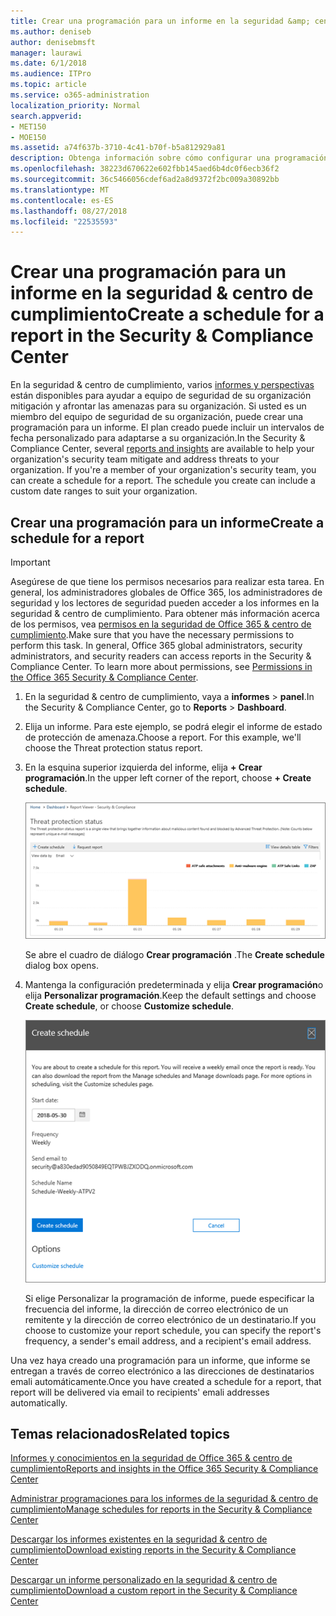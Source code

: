 ```yaml
---
title: Crear una programación para un informe en la seguridad &amp; centro de cumplimiento
ms.author: deniseb
author: denisebmsft
manager: laurawi
ms.date: 6/1/2018
ms.audience: ITPro
ms.topic: article
ms.service: o365-administration
localization_priority: Normal
search.appverid:
- MET150
- MOE150
ms.assetid: a74f637b-3710-4c41-b70f-b5a812929a81
description: Obtenga información sobre cómo configurar una programación para un informe en la seguridad &amp; centro de cumplimiento.
ms.openlocfilehash: 38223d670622e602fbb145aed6b4dc0f6ecb36f2
ms.sourcegitcommit: 36c5466056cdef6ad2a8d9372f2bc009a30892bb
ms.translationtype: MT
ms.contentlocale: es-ES
ms.lasthandoff: 08/27/2018
ms.locfileid: "22535593"
---
```

# <a name="create-a-schedule-for-a-report-in-the-security-amp-compliance-center"></a><span data-ttu-id="fd8e2-103">Crear una programación para un informe en la seguridad &amp; centro de cumplimiento</span><span class="sxs-lookup"><span data-stu-id="fd8e2-103">Create a schedule for a report in the Security &amp; Compliance Center</span></span>

<span data-ttu-id="fd8e2-p101">En la seguridad &amp; centro de cumplimiento, varios [informes y perspectivas](reports-and-insights-in-security-and-compliance.md) están disponibles para ayudar a equipo de seguridad de su organización mitigación y afrontar las amenazas para su organización. Si usted es un miembro del equipo de seguridad de su organización, puede crear una programación para un informe. El plan creado puede incluir un intervalos de fecha personalizado para adaptarse a su organización.</span><span class="sxs-lookup"><span data-stu-id="fd8e2-p101">In the Security &amp; Compliance Center, several [reports and insights](reports-and-insights-in-security-and-compliance.md) are available to help your organization's security team mitigate and address threats to your organization. If you're a member of your organization's security team, you can create a schedule for a report. The schedule you create can include a custom date ranges to suit your organization.</span></span> 
  
## <a name="create-a-schedule-for-a-report"></a><span data-ttu-id="fd8e2-107">Crear una programación para un informe</span><span class="sxs-lookup"><span data-stu-id="fd8e2-107">Create a schedule for a report</span></span>

> [!IMPORTANT]
> <span data-ttu-id="fd8e2-p102">Asegúrese de que tiene los permisos necesarios para realizar esta tarea. En general, los administradores globales de Office 365, los administradores de seguridad y los lectores de seguridad pueden acceder a los informes en la seguridad &amp; centro de cumplimiento. Para obtener más información acerca de los permisos, vea [permisos en la seguridad de Office 365 &amp; centro de cumplimiento](permissions-in-the-security-and-compliance-center.md).</span><span class="sxs-lookup"><span data-stu-id="fd8e2-p102">Make sure that you have the necessary permissions to perform this task. In general, Office 365 global administrators, security administrators, and security readers can access reports in the Security &amp; Compliance Center. To learn more about permissions, see [Permissions in the Office 365 Security &amp; Compliance Center](permissions-in-the-security-and-compliance-center.md).</span></span>
  
1. <span data-ttu-id="fd8e2-111">En la seguridad &amp; centro de cumplimiento, vaya a **informes** \> **panel**.</span><span class="sxs-lookup"><span data-stu-id="fd8e2-111">In the Security &amp; Compliance Center, go to **Reports** \> **Dashboard**.</span></span>
    
2. <span data-ttu-id="fd8e2-p103">Elija un informe. Para este ejemplo, se podrá elegir el informe de estado de protección de amenaza.</span><span class="sxs-lookup"><span data-stu-id="fd8e2-p103">Choose a report. For this example, we'll choose the Threat protection status report.</span></span>
    
3. <span data-ttu-id="fd8e2-114">En la esquina superior izquierda del informe, elija **+ Crear programación**.</span><span class="sxs-lookup"><span data-stu-id="fd8e2-114">In the upper left corner of the report, choose **+ Create schedule**.</span></span>
    
    ![Puede crear una programación para los informes en la seguridad &amp; centro de cumplimiento](media/2311327c-14f6-4a17-b604-0c9ff2d485d1.png)
  
    <span data-ttu-id="fd8e2-116">Se abre el cuadro de diálogo **Crear programación** .</span><span class="sxs-lookup"><span data-stu-id="fd8e2-116">The **Create schedule** dialog box opens.</span></span> 
    
4. <span data-ttu-id="fd8e2-117">Mantenga la configuración predeterminada y elija **Crear programación**o elija **Personalizar programación**.</span><span class="sxs-lookup"><span data-stu-id="fd8e2-117">Keep the default settings and choose **Create schedule**, or choose **Customize schedule**.</span></span>
    
    ![Puede usar la configuración predeterminada o personalizar la programación de un informe](media/04fac327-8f73-4711-8319-58c11880fd96.png)
  
    <span data-ttu-id="fd8e2-119">Si elige Personalizar la programación de informe, puede especificar la frecuencia del informe, la dirección de correo electrónico de un remitente y la dirección de correo electrónico de un destinatario.</span><span class="sxs-lookup"><span data-stu-id="fd8e2-119">If you choose to customize your report schedule, you can specify the report's frequency, a sender's email address, and a recipient's email address.</span></span> 
    
<span data-ttu-id="fd8e2-120">Una vez haya creado una programación para un informe, que informe se entregan a través de correo electrónico a las direcciones de destinatarios emali automáticamente.</span><span class="sxs-lookup"><span data-stu-id="fd8e2-120">Once you have created a schedule for a report, that report will be delivered via email to recipients' emali addresses automatically.</span></span> 
  
## <a name="related-topics"></a><span data-ttu-id="fd8e2-121">Temas relacionados</span><span class="sxs-lookup"><span data-stu-id="fd8e2-121">Related topics</span></span>

[<span data-ttu-id="fd8e2-122">Informes y conocimientos en la seguridad de Office 365 &amp; centro de cumplimiento</span><span class="sxs-lookup"><span data-stu-id="fd8e2-122">Reports and insights in the Office 365 Security &amp; Compliance Center</span></span>](reports-and-insights-in-security-and-compliance.md)
  
[<span data-ttu-id="fd8e2-123">Administrar programaciones para los informes de la seguridad &amp; centro de cumplimiento</span><span class="sxs-lookup"><span data-stu-id="fd8e2-123">Manage schedules for reports in the Security &amp; Compliance Center</span></span>](manage-schedules-for-multiple-reports.md)
  
[<span data-ttu-id="fd8e2-124">Descargar los informes existentes en la seguridad &amp; centro de cumplimiento</span><span class="sxs-lookup"><span data-stu-id="fd8e2-124">Download existing reports in the Security &amp; Compliance Center</span></span>](download-existing-reports.md)
  
[<span data-ttu-id="fd8e2-125">Descargar un informe personalizado en la seguridad &amp; centro de cumplimiento</span><span class="sxs-lookup"><span data-stu-id="fd8e2-125">Download a custom report in the Security &amp; Compliance Center</span></span>](set-up-and-download-a-custom-report.md)
  

